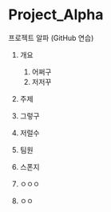# Project_Alpha
프로젝트 알파 (GitHub 연습)

1. 개요
    1. 어쩌구
    2. 저저꾸

1. 주제
  1. 그렇구
  2. 저럴수

1. 팀원
  1. 스폰지
  2. ㅇㅇㅇ
  3. ㅇㅇ
  
